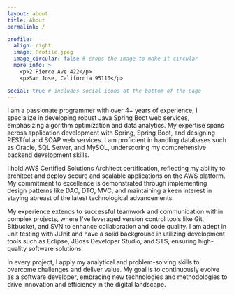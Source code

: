 ```yaml
---
layout: about
title: About
permalink: /

profile:
  align: right
  image: Profile.jpeg
  image_circular: false # crops the image to make it circular
  more_info: >
    <p>2 Pierce Ave 422</p>
    <p>San Jose, California 95110</p>

social: true # includes social icons at the bottom of the page
---
```


I am a passionate programmer with over 4+ years of experience, I specialize in developing robust Java Spring Boot web services, emphasizing algorithm optimization and data analytics. My expertise spans across application development with Spring, Spring Boot, and designing RESTful and SOAP web services. I am proficient in handling databases such as Oracle, SQL Server, and MySQL, underscoring my comprehensive backend development skills.

I hold AWS Certified Solutions Architect certification, reflecting my ability to architect and deploy secure and scalable applications on the AWS platform. My commitment to excellence is demonstrated through implementing design patterns like DAO, DTO, MVC, and maintaining a keen interest in staying abreast of the latest technological advancements.

My experience extends to successful teamwork and communication within complex projects, where I've leveraged version control tools like Git, Bitbucket, and SVN to enhance collaboration and code quality. I am adept in unit testing with JUnit and have a solid background in utilizing development tools such as Eclipse, JBoss Developer Studio, and STS, ensuring high-quality software solutions.

In every project, I apply my analytical and problem-solving skills to overcome challenges and deliver value. My goal is to continuously evolve as a software developer, embracing new technologies and methodologies to drive innovation and efficiency in the digital landscape.
